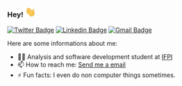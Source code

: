 ### Hey! <img alt="Waving hand emoji" src="https://github.com/nelsonwenner/nelsonwenner/blob/master/waving-hand-emoji-animated.gif?raw=true" width="25px">

[![Twitter Badge](https://img.shields.io/badge/-nelson_wenner-1ca0f1?style=flat&labelColor=1ca0f1&logo=twitter&logoColor=white&link=https://twitter.com/nelson_wenner)](https://twitter.com/nelson_wenner) [![Linkedin Badge](https://img.shields.io/badge/-nelsonwenner-blue?style=flat&logo=Linkedin&logoColor=white&link=https://www.linkedin.com/in/nelsonwenner/)](https://www.linkedin.com/in/nelsonwenner/)
[![Gmail Badge](https://img.shields.io/badge/-nelsonwenneer@gmail.com-c14438?style=flat&logo=Gmail&logoColor=white&link=mailto:nelsonwenneer@gmail.com)](mailto:nelsonwenneer@gmail.com)

Here are some informations about me:

- 👨‍🎓 Analysis and software development student at [IFPI](http://www.ifpi.edu.br/)
- 📫 How to reach me: [Send me a email](mailto:nelsonwenneer@gmail.com)
- ⚡ Fun facts: I even do non computer things sometimes.

